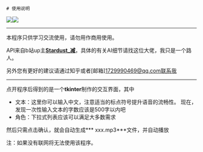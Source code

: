     # 使用说明

 [![](https://img.shields.io/static/v1?label=绊缘&message=知乎&color=orange)](https://www.zhihu.com/people/dmfinder)[![](https://img.shields.io/static/v1?label=DGME&message=github&color=lightblue)](https://github.com/DGMEFORONE)

------

本程序只供学习交流使用，请勿用作商用使用。

API来自b站up主[**Stardust_减**](https://space.bilibili.com/163056936)，具体的有关AI细节请找这位大佬，我只是一个路人。

另外您有更好的建议请通过知乎或者[邮箱]1729990469@qq.com联系我

------

点开程序后得到的是一个**tkinter**制作的交互界面，其中

* 文本：这里你可以输入中文，注意适当的标点符号提升语音的流畅性。
	   现在，发现一次性输入文本的字数应该是500字以内吧
* 角色：下拉式列表应该可以满足大多数需求



然后只需点击确认，就会自动生成*** xxx.mp3***文件，并自动播放



注：如果没有联网将无法使用该程序。

